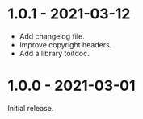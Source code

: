 # 1.0.1 - 2021-03-12
* Add changelog file.
* Improve copyright headers.
* Add a library toitdoc.

# 1.0.0 - 2021-03-01
Initial release.
